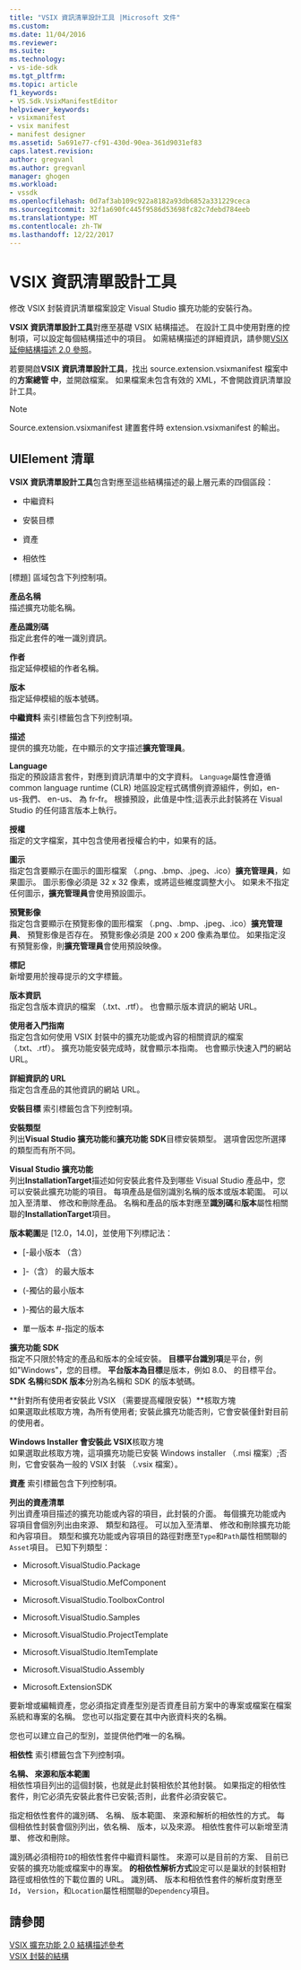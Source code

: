 ```yaml
---
title: "VSIX 資訊清單設計工具 |Microsoft 文件"
ms.custom: 
ms.date: 11/04/2016
ms.reviewer: 
ms.suite: 
ms.technology:
- vs-ide-sdk
ms.tgt_pltfrm: 
ms.topic: article
f1_keywords:
- VS.Sdk.VsixManifestEditor
helpviewer_keywords:
- vsixmanifest
- vsix manifest
- manifest designer
ms.assetid: 5a691e77-cf91-430d-90ea-361d9031ef83
caps.latest.revision: 
author: gregvanl
ms.author: gregvanl
manager: ghogen
ms.workload:
- vssdk
ms.openlocfilehash: 0d7af3ab109c922a8182a93db6852a331229ceca
ms.sourcegitcommit: 32f1a690fc445f9586d53698fc82c7debd784eeb
ms.translationtype: MT
ms.contentlocale: zh-TW
ms.lasthandoff: 12/22/2017
---
```

# <a name="vsix-manifest-designer"></a>VSIX 資訊清單設計工具
修改 VSIX 封裝資訊清單檔案設定 Visual Studio 擴充功能的安裝行為。  
  
 **VSIX 資訊清單設計工具**對應至基礎 VSIX 結構描述。 在設計工具中使用對應的控制項，可以設定每個結構描述中的項目。 如需結構描述的詳細資訊，請參閱[VSIX 延伸結構描述 2.0 參照](../extensibility/vsix-extension-schema-2-0-reference.md)。  
  
 若要開啟**VSIX 資訊清單設計工具**，找出 source.extension.vsixmanifest 檔案中的**方案總管 中**，並開啟檔案。 如果檔案未包含有效的 XML，不會開啟資訊清單設計工具。  
  
> [!NOTE]
>  Source.extension.vsixmanifest 建置套件時 extension.vsixmanifest 的輸出。  
  
## <a name="uielement-list"></a>UIElement 清單  
 **VSIX 資訊清單設計工具**包含對應至這些結構描述的最上層元素的四個區段：  
  
-   中繼資料  
  
-   安裝目標  
  
-   資產  
  
-   相依性  
  
 [標題] 區域包含下列控制項。  
  
 **產品名稱**  
 描述擴充功能名稱。  
  
 **產品識別碼**  
 指定此套件的唯一識別資訊。  
  
 **作者**  
 指定延伸模組的作者名稱。  
  
 **版本**  
 指定延伸模組的版本號碼。  
  
 **中繼資料** 索引標籤包含下列控制項。  
  
 **描述**  
 提供的擴充功能，在中顯示的文字描述**擴充管理員**。  
  
 **Language**  
 指定的預設語言套件，對應到資訊清單中的文字資料。 `Language`屬性會遵循 common language runtime (CLR) 地區設定程式碼慣例資源組件，例如，en-us-我們、 en-us、 為 fr-fr。 根據預設，此值是中性;這表示此封裝將在 Visual Studio 的任何語言版本上執行。  
  
 **授權**  
 指定的文字檔案，其中包含使用者授權合約中，如果有的話。  
  
 **圖示**  
 指定包含要顯示在圖示的圖形檔案 （.png、.bmp、.jpeg、.ico）**擴充管理員**，如果圖示。 圖示影像必須是 32 x 32 像素，或將這些維度調整大小。 如果未不指定任何圖示，**擴充管理員**會使用預設圖示。  
  
 **預覽影像**  
 指定包含要顯示在預覽影像的圖形檔案 （.png、.bmp、.jpeg、.ico）**擴充管理員**、 預覽影像是否存在。 預覽影像必須是 200 x 200 像素為單位。 如果指定沒有預覽影像，則**擴充管理員**會使用預設映像。  
  
 **標記**  
 新增要用於搜尋提示的文字標籤。  
  
 **版本資訊**  
 指定包含版本資訊的檔案 （.txt、.rtf）。 也會顯示版本資訊的網站 URL。  
  
 **使用者入門指南**  
 指定包含如何使用 VSIX 封裝中的擴充功能或內容的相關資訊的檔案 （.txt、.rtf）。 擴充功能安裝完成時，就會顯示本指南。 也會顯示快速入門的網站 URL。  
  
 **詳細資訊的 URL**  
 指定包含產品的其他資訊的網站 URL。  
  
 **安裝目標** 索引標籤包含下列控制項。  
  
 **安裝類型**  
 列出**Visual Studio 擴充功能**和**擴充功能 SDK**目標安裝類型。 選項會因您所選擇的類型而有所不同。  
  
 **Visual Studio 擴充功能**  
 列出**InstallationTarget**描述如何安裝此套件及到哪些 Visual Studio 產品中，您可以安裝此擴充功能的項目。 每項產品是個別識別名稱的版本或版本範圍。  可以加入至清單、 修改和刪除產品。 名稱和產品的版本對應至**識別碼**和**版本**屬性相關聯的**InstallationTarget**項目。  
  
 **版本範圍**是 [12.0，14.0]，並使用下列標記法：  
  
-   [-最小版本 （含）  
  
-   ]-（含） 的最大版本  
  
-   (-獨佔的最小版本  
  
-   )-獨佔的最大版本  
  
-   單一版本 #-指定的版本  
  
 **擴充功能 SDK**  
 指定不只限於特定的產品和版本的全域安裝。 **目標平台識別項**是平台，例如"Windows"，您的目標。 **平台版本為目標**是版本，例如 8.0、 的目標平台。 **SDK 名稱**和**SDK 版本**分別為名稱和 SDK 的版本號碼。  
  
 **針對所有使用者安裝此 VSIX （需要提高權限安裝）**核取方塊  
 如果選取此核取方塊，為所有使用者; 安裝此擴充功能否則，它會安裝僅針對目前的使用者。  
  
 **Windows Installer 會安裝此 VSIX**核取方塊  
 如果選取此核取方塊，這項擴充功能已安裝 Windows installer （.msi 檔案）;否則，它會安裝為一般的 VSIX 封裝 （.vsix 檔案）。  
  
 **資產** 索引標籤包含下列控制項。  
  
 **列出的資產清單**  
 列出資產項目描述的擴充功能或內容的項目，此封裝的介面。 每個擴充功能或內容項目會個別列出由來源、 類型和路徑。 可以加入至清單、 修改和刪除擴充功能和內容項目。 類型和擴充功能或內容項目的路徑對應至`Type`和`Path`屬性相關聯的`Asset`項目。 已知下列類型：  
  
-   Microsoft.VisualStudio.Package  
  
-   Microsoft.VisualStudio.MefComponent  
  
-   Microsoft.VisualStudio.ToolboxControl  
  
-   Microsoft.VisualStudio.Samples  
  
-   Microsoft.VisualStudio.ProjectTemplate  
  
-   Microsoft.VisualStudio.ItemTemplate  
  
-   Microsoft.VisualStudio.Assembly  
  
-   Microsoft.ExtensionSDK  
  
 要新增或編輯資產，您必須指定資產型別是否資產目前方案中的專案或檔案在檔案系統和專案的名稱。 您也可以指定要在其中內嵌資料夾的名稱。  
  
 您也可以建立自己的型別，並提供他們唯一的名稱。  
  
 **相依性** 索引標籤包含下列控制項。  
  
 **名稱、 來源和版本範圍**  
 相依性項目列出的這個封裝，也就是此封裝相依於其他封裝。 如果指定的相依性套件，則它必須先安裝此套件已安裝;否則，此套件必須安裝它。  
  
 指定相依性套件的識別碼、 名稱、 版本範圍、 來源和解析的相依性的方式。 每個相依性封裝會個別列出，依名稱、 版本，以及來源。 相依性套件可以新增至清單、 修改和刪除。  
  
 識別碼必須相符`ID`的相依性套件中繼資料屬性。 來源可以是目前的方案、 目前已安裝的擴充功能或檔案中的專案。 **的相依性解析方式**設定可以是巢狀的封裝相對路徑或相依性的下載位置的 URL。 識別碼、 版本和相依性套件的解析度對應至`Id`， `Version`，和`Location`屬性相關聯的`Dependency`項目。  
  
## <a name="see-also"></a>請參閱  
 [VSIX 擴充功能 2.0 結構描述參考](../extensibility/vsix-extension-schema-2-0-reference.md)   
 [VSIX 封裝的結構](../extensibility/anatomy-of-a-vsix-package.md)